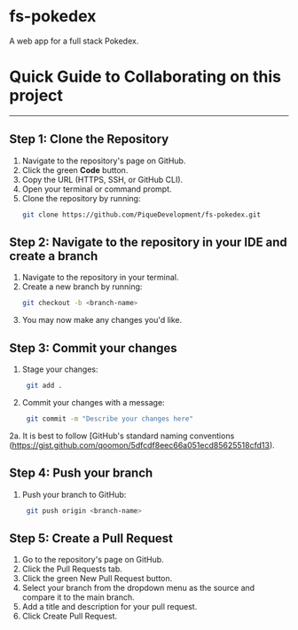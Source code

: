 # fs-pokedex
A web app for a full stack Pokedex.


# Quick Guide to Collaborating on this project
---

## Step 1: Clone the Repository
1. Navigate to the repository's page on GitHub.
2. Click the green **Code** button.
3. Copy the URL (HTTPS, SSH, or GitHub CLI).
4. Open your terminal or command prompt.
5. Clone the repository by running:
   ```bash
   git clone https://github.com/PiqueDevelopment/fs-pokedex.git

## Step 2: Navigate to the repository in your IDE and create a branch
1. Navigate to the repository in your terminal.
2. Create a new branch by running:
   ```bash
   git checkout -b <branch-name>
3. You may now make any changes you'd like.
   
## Step 3: Commit your changes
1. Stage your changes:
   ```bash
    git add .
2. Commit your changes with a message:
   ```bash
    git commit -m "Describe your changes here"
2a. It is best to follow [GitHub's standard naming conventions (https://gist.github.com/qoomon/5dfcdf8eec66a051ecd85625518cfd13).

## Step 4: Push your branch
1. Push your branch to GitHub:
   ```bash
    git push origin <branch-name>

## Step 5: Create a Pull Request
1. Go to the repository's page on GitHub.
2. Click the Pull Requests tab.
3. Click the green New Pull Request button.
4. Select your branch from the dropdown menu as the source and compare it to the main branch.
5. Add a title and description for your pull request.
6. Click Create Pull Request.
